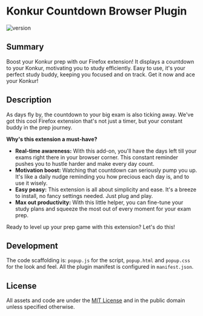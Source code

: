 # Konkur Countdown Browser Plugin

<p>
    <img src="https://img.shields.io/badge/version-1.1.0-blue" alt="version">
</p>

## Summary

Boost your Konkur prep with our Firefox extension! It displays a countdown to your Konkur, motivating you to study efficiently. Easy to use, it's your perfect study buddy, keeping you focused and on track. Get it now and ace your Konkur!

## Description

As days fly by, the countdown to your big exam is also ticking away. We've got this cool Firefox extension that's not just a timer, but your constant buddy in the prep journey.

**Why's this extension a must-have?**

- **Real-time awareness:** With this add-on, you'll have the days left till your exams right there in your browser corner. This constant reminder pushes you to hustle harder and make every day count.
- **Motivation boost:** Watching that countdown can seriously pump you up. It's like a daily nudge reminding you how precious each day is, and to use it wisely.
- **Easy peasy:** This extension is all about simplicity and ease. It's a breeze to install, no fancy settings needed. Just plug and play.
- **Max out productivity:** With this little helper, you can fine-tune your study plans and squeeze the most out of every moment for your exam prep.

Ready to level up your prep game with this extension? Let's do this!

## Development

The code scaffolding is:
`popup.js` for the script, `popup.html` and `popup.css`
for the look and feel. All the plugin manifest is configured in
`manifest.json`.

## License

All assets and code are under the [MIT License](LICENSE) and in the public
domain unless specified otherwise.
